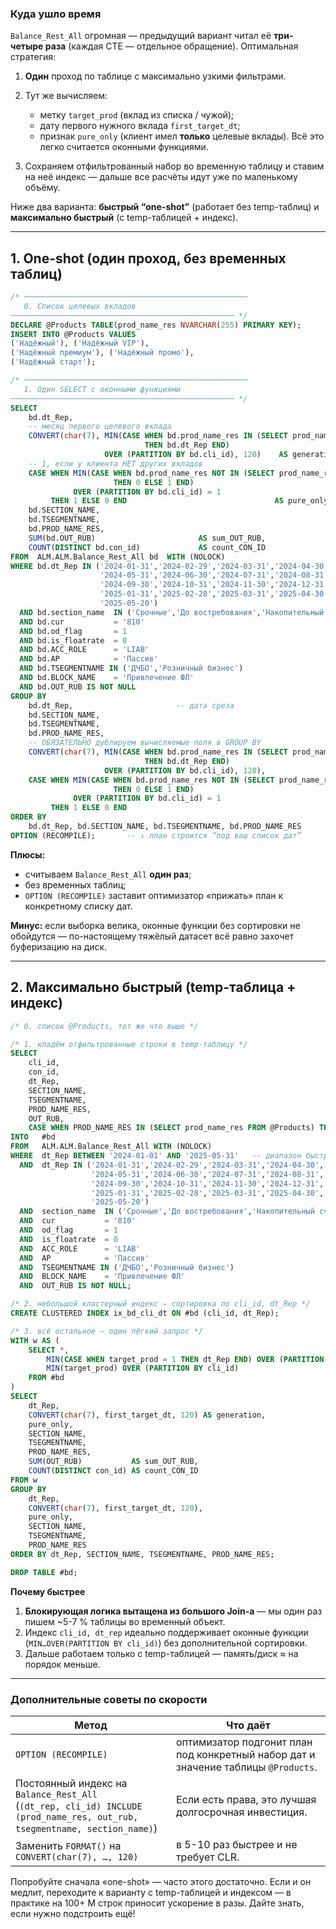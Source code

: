 ### Куда ушло время

`Balance_Rest_All` огромная — предыдущий вариант читал её **три-четыре раза** (каждая CTE — отдельное обращение).
Оптимальная стратегия:

1. **Один** проход по таблице с максимально узкими фильтрами.

2. Тут же вычисляем:

   * метку `target_prod` (вклад из списка / чужой);
   * дату первого нужного вклада `first_target_dt`;
   * признак `pure_only` (клиент имел **только** целевые вклады).
     Всё это легко считается оконными функциями.

3. Сохраняем отфильтрованный набор во временную таблицу и ставим на неё индекс — дальше все расчёты идут уже по маленькому объёму.

Ниже два варианта: **быстрый “one-shot”** (работает без temp-таблиц) и **максимально быстрый** (с temp-таблицей + индекс).

---

## 1. One-shot (один проход, без временных таблиц)

```sql
/* ──────────────────────────────────────────────────
   0. Список целевых вкладов
────────────────────────────────────────────────── */
DECLARE @Products TABLE(prod_name_res NVARCHAR(255) PRIMARY KEY);
INSERT INTO @Products VALUES
('Надёжный'), ('Надёжный VIP'),
('Надёжный премиум'), ('Надёжный промо'),
('Надёжный старт');

/* ──────────────────────────────────────────────────
   1. Один SELECT с оконными функциями
────────────────────────────────────────────────── */
SELECT
    bd.dt_Rep,
    -- месяц первого целевого вклада
    CONVERT(char(7), MIN(CASE WHEN bd.prod_name_res IN (SELECT prod_name_res FROM @Products)
                              THEN bd.dt_Rep END)
                     OVER (PARTITION BY bd.cli_id), 120)    AS generation,
    -- 1, если у клиента НЕТ других вкладов
    CASE WHEN MIN(CASE WHEN bd.prod_name_res NOT IN (SELECT prod_name_res FROM @Products)
                       THEN 0 ELSE 1 END)
              OVER (PARTITION BY bd.cli_id) = 1
         THEN 1 ELSE 0 END                                 AS pure_only,
    bd.SECTION_NAME,
    bd.TSEGMENTNAME,
    bd.PROD_NAME_RES,
    SUM(bd.OUT_RUB)                       AS sum_OUT_RUB,
    COUNT(DISTINCT bd.con_id)             AS count_CON_ID
FROM  ALM.ALM.Balance_Rest_All bd  WITH (NOLOCK)
WHERE bd.dt_Rep IN ('2024-01-31','2024-02-29','2024-03-31','2024-04-30',
                    '2024-05-31','2024-06-30','2024-07-31','2024-08-31',
                    '2024-09-30','2024-10-31','2024-11-30','2024-12-31',
                    '2025-01-31','2025-02-28','2025-03-31','2025-04-30',
                    '2025-05-20')
  AND bd.section_name  IN ('Срочные','До востребования','Накопительный счёт')
  AND bd.cur           = '810'
  AND bd.od_flag       = 1
  AND bd.is_floatrate  = 0
  AND bd.ACC_ROLE      = 'LIAB'
  AND bd.AP            = 'Пассив'
  AND bd.TSEGMENTNAME IN ('ДЧБО','Розничный бизнес')
  AND bd.BLOCK_NAME    = 'Привлечение ФЛ'
  AND bd.OUT_RUB IS NOT NULL
GROUP BY
    bd.dt_Rep,                       -- дата среза
    bd.SECTION_NAME,
    bd.TSEGMENTNAME,
    bd.PROD_NAME_RES,
    -- ОБЯЗАТЕЛЬНО дублируем вычисляемые поля в GROUP BY
    CONVERT(char(7), MIN(CASE WHEN bd.prod_name_res IN (SELECT prod_name_res FROM @Products)
                              THEN bd.dt_Rep END)
                     OVER (PARTITION BY bd.cli_id), 120),
    CASE WHEN MIN(CASE WHEN bd.prod_name_res NOT IN (SELECT prod_name_res FROM @Products)
                       THEN 0 ELSE 1 END)
              OVER (PARTITION BY bd.cli_id) = 1
         THEN 1 ELSE 0 END
ORDER BY
    bd.dt_Rep, bd.SECTION_NAME, bd.TSEGMENTNAME, bd.PROD_NAME_RES
OPTION (RECOMPILE);       -- ↓ план строится “под ваш список дат”
```

**Плюсы:**

* считываем `Balance_Rest_All` **один раз**;
* без временных таблиц;
* `OPTION (RECOMPILE)` заставит оптимизатор «прижать» план к конкретному списку дат.

**Минус:** если выборка велика, оконные функции без сортировки не обойдутся — по-настоящему тяжёлый датасет всё равно захочет буферизацию на диск.

---

## 2. Максимально быстрый (temp-таблица + индекс)

```sql
/* 0. список @Products, тот же что выше */

/* 1. кладём отфильтрованные строки в temp-таблицу */
SELECT
    cli_id,
    con_id,
    dt_Rep,
    SECTION_NAME,
    TSEGMENTNAME,
    PROD_NAME_RES,
    OUT_RUB,
    CASE WHEN PROD_NAME_RES IN (SELECT prod_name_res FROM @Products) THEN 1 ELSE 0 END AS target_prod
INTO   #bd
FROM   ALM.ALM.Balance_Rest_All WITH (NOLOCK)
WHERE  dt_Rep BETWEEN '2024-01-01' AND '2025-05-31'   -- диапазон быстрее, чем IN
  AND  dt_Rep IN ('2024-01-31','2024-02-29','2024-03-31','2024-04-30',
                  '2024-05-31','2024-06-30','2024-07-31','2024-08-31',
                  '2024-09-30','2024-10-31','2024-11-30','2024-12-31',
                  '2025-01-31','2025-02-28','2025-03-31','2025-04-30',
                  '2025-05-20')
  AND  section_name  IN ('Срочные','До востребования','Накопительный счёт')
  AND  cur           = '810'
  AND  od_flag       = 1
  AND  is_floatrate  = 0
  AND  ACC_ROLE      = 'LIAB'
  AND  AP            = 'Пассив'
  AND  TSEGMENTNAME IN ('ДЧБО','Розничный бизнес')
  AND  BLOCK_NAME    = 'Привлечение ФЛ'
  AND  OUT_RUB IS NOT NULL;

/* 2. небольшой кластерный индекс — сортировка по cli_id, dt_Rep */
CREATE CLUSTERED INDEX ix_bd_cli_dt ON #bd (cli_id, dt_Rep);

/* 3. всё остальное — один лёгкий запрос */
WITH w AS (
    SELECT *,
        MIN(CASE WHEN target_prod = 1 THEN dt_Rep END) OVER (PARTITION BY cli_id) AS first_target_dt,
        MIN(target_prod) OVER (PARTITION BY cli_id)                               AS pure_only
    FROM #bd
)
SELECT
    dt_Rep,
    CONVERT(char(7), first_target_dt, 120) AS generation,
    pure_only,
    SECTION_NAME,
    TSEGMENTNAME,
    PROD_NAME_RES,
    SUM(OUT_RUB)           AS sum_OUT_RUB,
    COUNT(DISTINCT con_id) AS count_CON_ID
FROM w
GROUP BY
    dt_Rep,
    CONVERT(char(7), first_target_dt, 120),
    pure_only,
    SECTION_NAME,
    TSEGMENTNAME,
    PROD_NAME_RES
ORDER BY dt_Rep, SECTION_NAME, TSEGMENTNAME, PROD_NAME_RES;

DROP TABLE #bd;
```

**Почему быстрее**

1. **Блокирующая логика вытащена из большого Join-а** — мы один раз пишем \~5-7 % таблицы во временный объект.
2. Индекс `cli_id, dt_rep` идеально поддерживает оконные функции (`MIN…OVER(PARTITION BY cli_id)`) без дополнительной сортировки.
3. Дальше работаем только c temp-таблицей — память/диск ≈ на порядок меньше.

---

### Дополнительные советы по скорости

| Метод                                                                                                                         | Что даёт                                                                           |
| ----------------------------------------------------------------------------------------------------------------------------- | ---------------------------------------------------------------------------------- |
| `OPTION (RECOMPILE)`                                                                                                          | оптимизатор подгонит план под конкретный набор дат и значение таблицы `@Products`. |
| Постоянный индекс на `Balance_Rest_All` <br>(`(dt_rep, cli_id) INCLUDE (prod_name_res, out_rub, tsegmentname, section_name)`) | Если есть права, это лучшая долгосрочная инвестиция.                               |
| Заменить `FORMAT()` на `CONVERT(char(7), …, 120)`                                                                             | в 5-10 раз быстрее и не требует CLR.                                               |

Попробуйте сначала «one-shot» — часто этого достаточно.
Если и он медлит, переходите к варианту с temp-таблицей и индексом — в практике на 100+ М строк приносит ускорение в разы. Дайте знать, если нужно подстроить ещё!
